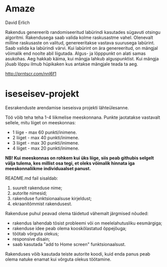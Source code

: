 # Amaze
David Erlich

Rakendus genereerib randomiseeritud labürindi kasutades sügavuti otsingu algoritmi. 
Rakendusega saab valida kolme raskusastme vahel. Olenevalt milline raskusaste on valitud, 
genereeritakse vastava suurusega labürint. Saab valida ka labürindi värvi.
Kui labürint on ära genereeritud, on mängjal võimalik end noolte abil liigutada. 
Algus- ja lõpppunkt on alati samas asukohas.
Aeg hakkab käima, kui mängja lahkub alguspunktist.
Kui mängja jõuab lõppu ilmub hüpikaken kus antakse mängjale teada ta aeg.

http://prntscr.com/nnl6f1



# iseseisev-projekt
Eesrakenduste arendamise iseseisva projekti lähteülesanne. 

Töö võib teha teha 1-4 liikmelise meeskonnana. Punkte jaotatakse vastavalt sellele, mitu liiget on meeskonnas:
* 1 liige - max 60 punkti/inimene.
* 2 liiget - max 40 punkti/inimene.
* 3 liiget - max 30 punkti/inimene.
* 4 liiget - max 20 punkti/inimene.

**NB! Kui meeskonnas on rohkem kui üks liige, siis peab githubis selgelt välja tulema, kes millist osa tegi, et oleks võimalik hinnata iga meeskonnaliikme individuaalset panust.**

README.md fail sisaldab:
1. suurelt rakenduse nime;
1. autorite nimesid;
1. rakenduse funktsionaalsuse kirjeldust;
1. ekraanitõmmist rakendusest.

Rakenduse puhul peavad olema täidetud vähemalt järgmised nõuded:
  * rakendus lahendab tõsist probleemi või on meelelahutusliku eesmärgiga; 
  * rakenduse idee peab olema kooskõlastatud õppejõuga;
  * töötab võrguta olekus;
  * responsive disain;
  * saab kasutada "add to Home screen" funktsionaalsust.

Rakenduses võib kasutada teiste autorite koodi, kuid enda panus peab olema natuke enamat kui võrguta olekus töötamine. 
